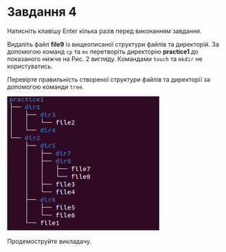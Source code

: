 # Завдання 4

Натисніть клавішу Enter кілька разів перед виконанням завдання.

Видаліть файл **file9** із вищеописаної структури файлів та директорій. За допомогою команд `cp` та `mv` перетворіть директорію **practice1** до показаного нижче на Рис. 2 вигляду. Командами `touch` та `mkdir` не користуватись. 

Перевірте правильність створеної структури файлів та директорії за допомогою команди `tree`.

![structure2](./structure2.png)

Продемоструйте викладачу.
